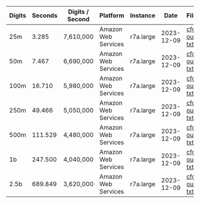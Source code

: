 | Digits | Seconds | Digits / Second | Platform | Instance | Date | Files |
| ------ | ------- | --------------- | -------- | -------- | ---- | ----- |
| 25m | 3.285 | 7,610,000 | Amazon Web Services | r7a.large | 2023-12-09 | [cfg](../Amazon%20Web%20Services/r7a.large/Lemniscate%20Constant%20%5Bguillera%5D/Lemniscate%20-%2020231209-071530.cfg) [out](../Amazon%20Web%20Services/r7a.large/Lemniscate%20Constant%20%5Bguillera%5D/Lemniscate%20-%2020231209-071530.out) [txt](../Amazon%20Web%20Services/r7a.large/Lemniscate%20Constant%20%5Bguillera%5D/Lemniscate%20-%2020231209-071530.txt) |
| 50m | 7.467 | 6,690,000 | Amazon Web Services | r7a.large | 2023-12-09 | [cfg](../Amazon%20Web%20Services/r7a.large/Lemniscate%20Constant%20%5Bguillera%5D/Lemniscate%20-%2020231209-071550.cfg) [out](../Amazon%20Web%20Services/r7a.large/Lemniscate%20Constant%20%5Bguillera%5D/Lemniscate%20-%2020231209-071550.out) [txt](../Amazon%20Web%20Services/r7a.large/Lemniscate%20Constant%20%5Bguillera%5D/Lemniscate%20-%2020231209-071550.txt) |
| 100m | 16.710 | 5,980,000 | Amazon Web Services | r7a.large | 2023-12-09 | [cfg](../Amazon%20Web%20Services/r7a.large/Lemniscate%20Constant%20%5Bguillera%5D/Lemniscate%20-%2020231209-071714.cfg) [out](../Amazon%20Web%20Services/r7a.large/Lemniscate%20Constant%20%5Bguillera%5D/Lemniscate%20-%2020231209-071714.out) [txt](../Amazon%20Web%20Services/r7a.large/Lemniscate%20Constant%20%5Bguillera%5D/Lemniscate%20-%2020231209-071714.txt) |
| 250m | 49.466 | 5,050,000 | Amazon Web Services | r7a.large | 2023-12-09 | [cfg](../Amazon%20Web%20Services/r7a.large/Lemniscate%20Constant%20%5Bguillera%5D/Lemniscate%20-%2020231209-071841.cfg) [out](../Amazon%20Web%20Services/r7a.large/Lemniscate%20Constant%20%5Bguillera%5D/Lemniscate%20-%2020231209-071841.out) [txt](../Amazon%20Web%20Services/r7a.large/Lemniscate%20Constant%20%5Bguillera%5D/Lemniscate%20-%2020231209-071841.txt) |
| 500m | 111.529 | 4,480,000 | Amazon Web Services | r7a.large | 2023-12-09 | [cfg](../Amazon%20Web%20Services/r7a.large/Lemniscate%20Constant%20%5Bguillera%5D/Lemniscate%20-%2020231209-072127.cfg) [out](../Amazon%20Web%20Services/r7a.large/Lemniscate%20Constant%20%5Bguillera%5D/Lemniscate%20-%2020231209-072127.out) [txt](../Amazon%20Web%20Services/r7a.large/Lemniscate%20Constant%20%5Bguillera%5D/Lemniscate%20-%2020231209-072127.txt) |
| 1b | 247.500 | 4,040,000 | Amazon Web Services | r7a.large | 2023-12-09 | [cfg](../Amazon%20Web%20Services/r7a.large/Lemniscate%20Constant%20%5Bguillera%5D/Lemniscate%20-%2020231209-072541.cfg) [out](../Amazon%20Web%20Services/r7a.large/Lemniscate%20Constant%20%5Bguillera%5D/Lemniscate%20-%2020231209-072541.out) [txt](../Amazon%20Web%20Services/r7a.large/Lemniscate%20Constant%20%5Bguillera%5D/Lemniscate%20-%2020231209-072541.txt) |
| 2.5b | 689.849 | 3,620,000 | Amazon Web Services | r7a.large | 2023-12-09 | [cfg](../Amazon%20Web%20Services/r7a.large/Lemniscate%20Constant%20%5Bguillera%5D/Lemniscate%20-%2020231209-073726.cfg) [out](../Amazon%20Web%20Services/r7a.large/Lemniscate%20Constant%20%5Bguillera%5D/Lemniscate%20-%2020231209-073726.out) [txt](../Amazon%20Web%20Services/r7a.large/Lemniscate%20Constant%20%5Bguillera%5D/Lemniscate%20-%2020231209-073726.txt) |
